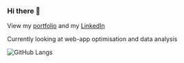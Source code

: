 ### Hi there 👋

View my [portfolio](https://jddev.vercel.app/) and my [LinkedIn](https://www.linkedin.com/in/jd-engelbrecht-b96267232/)

Currently looking at web-app optimisation and data analysis

![GitHub Langs](https://github-readme-stats.vercel.app/api/top-langs/?username=afrotter&layout=compact&theme=dark)
<!--

[![Anurag's GitHub stats](https://github-readme-stats.vercel.app/api?username=afrotter)](https://github.com/anuraghazra/github-readme-stats)

**afrotter/afrotter** is a ✨ _special_ ✨ repository because its `README.md` (this file) appears on your GitHub profile.

Here are some ideas to get you started:

- 🔭 I’m currently working on ...
- 🌱 I’m currently learning ...
- 👯 I’m looking to collaborate on ...
- 🤔 I’m looking for help with ...
- 💬 Ask me about ...
- 📫 How to reach me: ...
- 😄 Pronouns: ...
- ⚡ Fun fact: ...
-->
